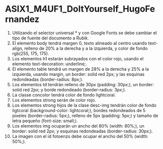 # ASIX1_M4UF1_DoItYourself_HugoFernandez

1. Utilizando el selector universal * y con Google Fonts se debe cambiar el tipo de fuente del documento a Rubik.
2. El elemento body tendrá margen 0,  texto alineado al centro usando text-align, relleno de 20% a la derecha y a la izquierda, y color de fondo rgb(255, 175, 175).
3. Los elementos h1 estarán subrayados con el color rojo, usando el elemento text-decoration: underline;.
4. El elemento table tendrá un margen de 28% a la derecha y 25% a la izquierda, usando margin, un border: solid red 2px; y las esquinas redondeadas (border-radius: 8px;).
5. Los elementos td tendrán relleno de 30px (padding: 30px;), un border: solid red 2px; y borde redondeado (border-radius: 3px;).
6. La classe concolor tendrá color de fondo lightcoral.
7. Los elementos strong serán de color rojo.
8. Los elementos strong hijos de la clase desc-img tendrán color de fondo ligtcoral (background-color: lightcoral;), bordes redondeados de 5 pixeles (border-radius: 5px;), relleno de 5px (padding: 5px;) y tamaño de letra pequeño (font-size: small;).
9. Los elementos img ocuparán un ancho del 80% (width: 80%;), un border: solid red 2px; y esquinas redondeadas (border-radius: 30px;).
10. La imagen con el id fotoenzo debe ocupar el ancho del 50%  (width: 50%;).
